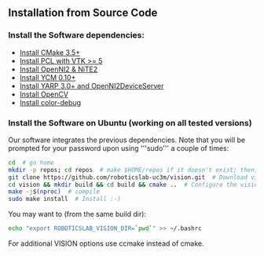 ## Installation from Source Code

### Install the Software dependencies:

- [Install CMake 3.5+](https://github.com/roboticslab-uc3m/installation-guides/blob/master/install-cmake.md/)
- [Install PCL with VTK >= 5](https://github.com/roboticslab-uc3m/installation-guides/blob/master/install-pcl.md/)
- [Install OpenNI2 & NiTE2](https://github.com/roboticslab-uc3m/installation-guides/blob/master/install-openni-nite.md/)
- [Install YCM 0.10+](https://github.com/roboticslab-uc3m/installation-guides/blob/master/install-ycm.md/)
- [Install YARP 3.0+ and OpenNI2DeviceServer](https://github.com/roboticslab-uc3m/installation-guides/blob/master/install-yarp.md/)
- [Install OpenCV](https://github.com/roboticslab-uc3m/installation-guides/blob/master/install-opencv.md/)
- [Install color-debug](https://github.com/roboticslab-uc3m/color-debug)

### Install the Software on Ubuntu (working on all tested versions)

Our software integrates the previous dependencies. Note that you will be prompted for your password upon using '''sudo''' a couple of times:

```bash
cd  # go home
mkdir -p repos; cd repos  # make $HOME/repos if it doesn't exist; then, enter it
git clone https://github.com/roboticslab-uc3m/vision.git  # Download vision software from the repository
cd vision && mkdir build && cd build && cmake ..  # Configure the vision software
make -j$(nproc)  # compile
sudo make install  # Install :-)
```

You may want to (from the same build dir):
```bash
echo "export ROBOTICSLAB_VISION_DIR=`pwd`" >> ~/.bashrc
```

For additional VISION options use ccmake instead of cmake.
